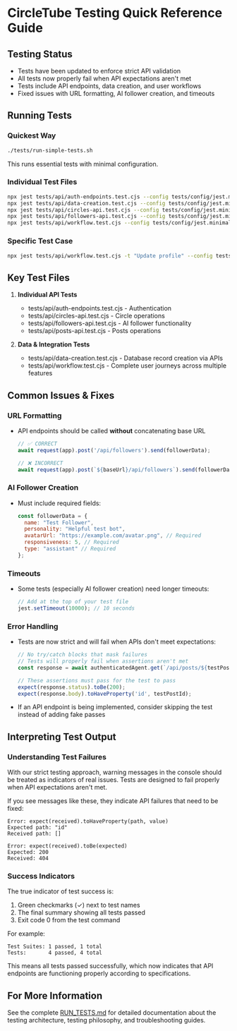 # CircleTube Testing Quick Reference Guide

## Testing Status
- Tests have been updated to enforce strict API validation
- All tests now properly fail when API expectations aren't met
- Tests include API endpoints, data creation, and user workflows
- Fixed issues with URL formatting, AI follower creation, and timeouts

## Running Tests

### Quickest Way
```bash
./tests/run-simple-tests.sh
```
This runs essential tests with minimal configuration.

### Individual Test Files
```bash
npx jest tests/api/auth-endpoints.test.cjs --config tests/config/jest.minimal.config.cjs
npx jest tests/api/data-creation.test.cjs --config tests/config/jest.minimal.config.cjs
npx jest tests/api/circles-api.test.cjs --config tests/config/jest.minimal.config.cjs
npx jest tests/api/followers-api.test.cjs --config tests/config/jest.minimal.config.cjs
npx jest tests/api/workflow.test.cjs --config tests/config/jest.minimal.config.cjs
```

### Specific Test Case
```bash
npx jest tests/api/workflow.test.cjs -t "Update profile" --config tests/config/jest.minimal.config.cjs
```

## Key Test Files
1. **Individual API Tests**
   - tests/api/auth-endpoints.test.cjs - Authentication
   - tests/api/circles-api.test.cjs - Circle operations
   - tests/api/followers-api.test.cjs - AI follower functionality
   - tests/api/posts-api.test.cjs - Posts operations

2. **Data & Integration Tests**
   - tests/api/data-creation.test.cjs - Database record creation via APIs
   - tests/api/workflow.test.cjs - Complete user journeys across multiple features

## Common Issues & Fixes

### URL Formatting
- API endpoints should be called **without** concatenating base URL
  ```javascript
  // ✅ CORRECT
  await request(app).post('/api/followers').send(followerData);
  
  // ❌ INCORRECT
  await request(app).post(`${baseUrl}/api/followers`).send(followerData);
  ```

### AI Follower Creation
- Must include required fields:
  ```javascript
  const followerData = {
    name: "Test Follower",
    personality: "Helpful test bot",
    avatarUrl: "https://example.com/avatar.png", // Required
    responsiveness: 5, // Required
    type: "assistant" // Required
  };
  ```

### Timeouts
- Some tests (especially AI follower creation) need longer timeouts:
  ```javascript
  // Add at the top of your test file
  jest.setTimeout(10000); // 10 seconds
  ```

### Error Handling
- Tests are now strict and will fail when APIs don't meet expectations:
  ```javascript
  // No try/catch blocks that mask failures
  // Tests will properly fail when assertions aren't met
  const response = await authenticatedAgent.get(`/api/posts/${testPostId}`);
  
  // These assertions must pass for the test to pass
  expect(response.status).toBe(200);
  expect(response.body).toHaveProperty('id', testPostId);
  ```
- If an API endpoint is being implemented, consider skipping the test instead of adding fake passes

## Interpreting Test Output

### Understanding Test Failures

With our strict testing approach, warning messages in the console should be treated as indicators of real issues. Tests are designed to fail properly when API expectations aren't met.

If you see messages like these, they indicate API failures that need to be fixed:

```
Error: expect(received).toHaveProperty(path, value)
Expected path: "id"
Received path: []
```

```
Error: expect(received).toBe(expected)
Expected: 200
Received: 404
```

### Success Indicators

The true indicator of test success is:

1. Green checkmarks (✓) next to test names
2. The final summary showing all tests passed
3. Exit code 0 from the test command

For example:
```
Test Suites: 1 passed, 1 total
Tests:       4 passed, 4 total
```

This means all tests passed successfully, which now indicates that API endpoints are functioning properly according to specifications.

## For More Information
See the complete [RUN_TESTS.md](./RUN_TESTS.md) for detailed documentation about the testing architecture, testing philosophy, and troubleshooting guides.